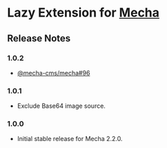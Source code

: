 Lazy Extension for [Mecha](https://github.com/mecha-cms/mecha)
==============================================================

Release Notes
-------------

### 1.0.2

 - [@mecha-cms/mecha#96](https://github.com/mecha-cms/mecha/issues/96)

### 1.0.1

 - Exclude Base64 image source.

### 1.0.0

 - Initial stable release for Mecha 2.2.0.

